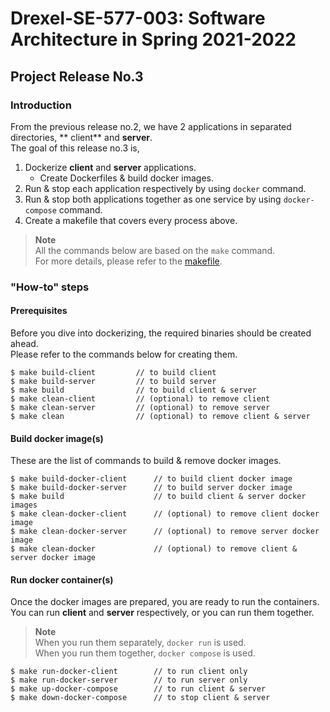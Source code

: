 
# Drexel-SE-577-003: Software Architecture in Spring 2021-2022

## Project Release No.3
### Introduction
From the previous release no.2, we have 2 applications in separated directories, ** client** and **server**.  
The goal of this release no.3 is,
1. Dockerize **client** and **server** applications.
	- Create Dockerfiles & build docker images.
2. Run & stop each application respectively by using `docker` command.
3. Run & stop both applications together as one service by using `docker-compose` command.
4. Create a makefile that covers every process above.

> **Note**   
All the commands below are based on the `make` command.  
For more details, please refer to the [makefile](makefile).

### "How-to" steps
#### Prerequisites
Before you dive into dockerizing, the required binaries should be created ahead.  
Please refer to the commands below for creating them.  
```shell
$ make build-client			// to build client
$ make build-server			// to build server
$ make build				// to build client & server
$ make clean-client			// (optional) to remove client
$ make clean-server			// (optional) to remove server
$ make clean				// (optional) to remove client & server
```
#### Build docker image(s)
These are the list of commands to build & remove docker images.  
```shell
$ make build-docker-client		// to build client docker image
$ make build-docker-server		// to build server docker image
$ make build			        // to build client & server docker images
$ make clean-docker-client		// (optional) to remove client docker image
$ make clean-docker-server		// (optional) to remove server docker image
$ make clean-docker		        // (optional) to remove client & server docker image
```
#### Run docker container(s)
Once the docker images are prepared, you are ready to run the containers.
You can run **client** and **server** respectively, or you can run them together.
> **Note**  
When you run them separately, `docker run` is used.  
When you run them together, `docker compose` is used.  
```shell
$ make run-docker-client		// to run client only
$ make run-docker-server		// to run server only
$ make up-docker-compose		// to run client & server
$ make down-docker-compose		// to stop client & server
```
